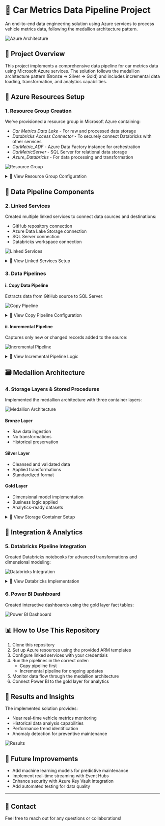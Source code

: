 # 🚀 Car Metrics Data Pipeline Project

An end-to-end data engineering solution using Azure services to process vehicle metrics data, following the medallion architecture pattern.

![Azure Architecture](./1.jpg)

## 👋 Project Overview

This project implements a comprehensive data pipeline for car metrics data using Microsoft Azure services. The solution follows the medallion architecture pattern (Bronze → Silver → Gold) and includes incremental data loading, transformation, and analytics capabilities.

## 🏢 Azure Resources Setup

### 1. Resource Group Creation

We've provisioned a resource group in Microsoft Azure containing:

- *Car Metrics Data Lake* - For raw and processed data storage
- *Databricks Access Connector* - To securely connect Databricks with other services
- *CarMetric_ADF* - Azure Data Factory instance for orchestration
- *CarMetricServer* - SQL Server for relational data storage
- *Azure_Databricks* - For data processing and transformation

![Resource Group](./2.png)

<details>
<summary>📌 View Resource Group Configuration</summary>

Resource group "CarMetricsRG" containing all the necessary Azure resources for the data pipeline implementation.
</details>

## 🔄 Data Pipeline Components

### 2. Linked Services

Created multiple linked services to connect data sources and destinations:

- GitHub repository connection
- Azure Data Lake Storage connection
- SQL Server connection
- Databricks workspace connection

![Linked Services](./3.png)

<details>
<summary>📌 View Linked Services Setup</summary>

Configuration details for connecting to GitHub repository, data lake storage, SQL server, and the Databricks workspace.
</details>

### 3. Data Pipelines

#### i. Copy Data Pipeline
Extracts data from GitHub source to SQL Server:

![Copy Pipeline](./4.png)

<details>
<summary>📌 View Copy Pipeline Configuration</summary>

Pipeline configuration that copies car metrics data from the GitHub repository to the SQL Server database.
</details>

#### ii. Incremental Pipeline
Captures only new or changed records added to the source:

![Incremental Pipeline](./5.png)

<details>
<summary>📌 View Incremental Pipeline Logic</summary>

Pipeline configuration that identifies and processes only new or changed records since the last pipeline run.
</details>

## 🗃️ Medallion Architecture

### 4. Storage Layers & Stored Procedures

Implemented the medallion architecture with three container layers:

![Medallion Architecture](./6.webp)

#### Bronze Layer
- Raw data ingestion
- No transformations
- Historical preservation

#### Silver Layer
- Cleansed and validated data
- Applied transformations
- Standardized format

#### Gold Layer
- Dimensional model implementation
- Business logic applied
- Analytics-ready datasets

<details>
<summary>📌 View Storage Container Setup</summary>

Details about the stored procedures used to move and transform data between the Bronze, Silver, and Gold layers.
</details>

## 🔄 Integration & Analytics

### 5. Databricks Pipeline Integration

Created Databricks notebooks for advanced transformations and dimensional modeling:

![Databricks Integration](./7.png)

<details>
<summary>📌 View Databricks Implementation</summary>

Overview of the Databricks notebooks used to create dimensional models from the silver layer data, including time dimension, vehicle dimension, and metrics fact tables.
</details>

### 6. Power BI Dashboard

Created interactive dashboards using the gold layer fact tables:

![Power BI Dashboard](./8.jpg)

## 📊 How to Use This Repository

1. Clone this repository
2. Set up Azure resources using the provided ARM templates
3. Configure linked services with your credentials
4. Run the pipelines in the correct order:
   - Copy pipeline first
   - Incremental pipeline for ongoing updates
5. Monitor data flow through the medallion architecture
6. Connect Power BI to the gold layer for analytics

## 💊 Results and Insights

The implemented solution provides:
- Near real-time vehicle metrics monitoring
- Historical data analysis capabilities
- Performance trend identification
- Anomaly detection for preventive maintenance

![Results](./9.jpg)

## 🧬 Future Improvements

- Add machine learning models for predictive maintenance
- Implement real-time streaming with Event Hubs
- Enhance security with Azure Key Vault integration
- Add automated testing for data quality

---

## 📩 Contact

Feel free to reach out for any questions or collaborations!
